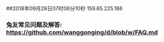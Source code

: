 ##2018年09月28日07时06分10秒 159.65.225.186
### 兔友常见问题及解答: https://github.com/wanggonging/d/blob/w/FAQ.md
